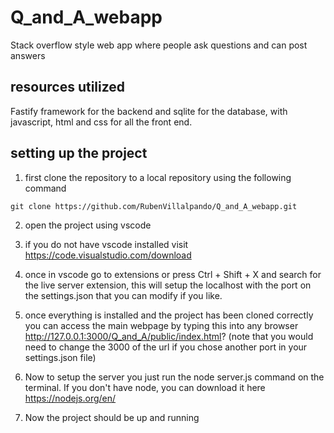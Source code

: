 # Q_and_A_webapp

Stack overflow style web app where people ask questions and can post answers

## resources utilized

Fastify framework for the backend and sqlite for the database, with javascript, html and css for all the front end.

## setting up the project

1. first clone the repository to a local repository using the following command

```git clone https://github.com/RubenVillalpando/Q_and_A_webapp.git```

2. open the project using vscode

3. if you do not have vscode installed visit https://code.visualstudio.com/download

4. once in vscode go to extensions or press Ctrl + Shift + X and search for the live server extension, this will setup the localhost with the port on the settings.json that you can modify if you like.

5. once everything is installed and the project has been cloned correctly you can access the main webpage by typing this into any browser http://127.0.0.1:3000/Q_and_A/public/index.html? 
(note that you would need to change the 3000 of the url if you chose another port in your settings.json file)

6. Now to setup the server you just run the node server.js command on the terminal. If you don't have node, you can download it here https://nodejs.org/en/

7. Now the project should be up and running

